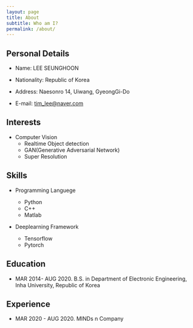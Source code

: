 ```yaml
---
layout: page
title: About
subtitle: Who am I?
permalink: /about/
---
```


## Personal Details
* Name: LEE SEUNGHOON

* Nationality: Republic of Korea

* Address: Naesonro 14, Uiwang, GyeongGi-Do

* E-mail: tim_lee@naver.com

## Interests
* Computer Vision
  * Realtime Object detection
  * GAN(Generative Adversarial Network)
  * Super Resolution

## Skills
* Programming Languege
  * Python
  * C++
  * Matlab
  
  
* Deeplearning Framework
  * Tensorflow
  * Pytorch

## Education
* MAR 2014- AUG 2020. B.S. in Department of Electronic Engineering, Inha University, Republic of Korea

## Experience
* MAR 2020 - AUG 2020. MINDs n Company

